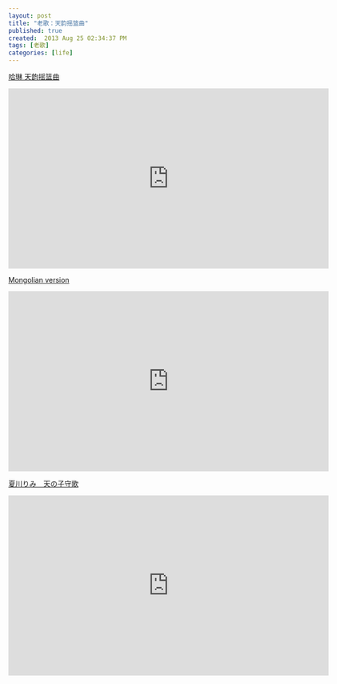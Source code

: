 ```yaml
---
layout: post
title: "老歌：天韵摇篮曲"
published: true
created:  2013 Aug 25 02:34:37 PM
tags: [老歌]
categories: [life]
---
```


[哈琳 天韵摇篮曲](http://www.youtube.com/watch?v=q1PJiwKZSJ0&feature=player_detailpage)
<iframe width="640" height="360" src="http://www.youtube.com/embed/q1PJiwKZSJ0?feature=player_detailpage" frameborder="0" allowfullscreen></iframe>

[Mongolian version](http://www.youtube.com/watch?feature=player_detailpage&v=wfcDePdWQ3w)
<iframe width="640" height="360" src="http://www.youtube.com/embed/wfcDePdWQ3w?feature=player_detailpage" frameborder="0" allowfullscreen></iframe>

[夏川りみ　天の子守歌](http://www.youtube.com/watch?v=Wv8DV0NuSWk&feature=player_detailpage)
<iframe width="640" height="360" src="http://www.youtube.com/embed/Wv8DV0NuSWk?feature=player_detailpage" frameborder="0" allowfullscreen></iframe>



